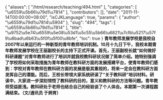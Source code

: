 {
    "aliases": [
        "/html/research/teaching/494.html"
    ],
    "categories": [
        "\u6559\u5b66\u79d1\u7814"
    ],
    "contributors": [],
    "date": "2011-11-14T00:00:00+08:00",
    "isCJKLanguage": true,
    "params": {
        "author": "\u6559\u79d1\u7814\u5904"
    },
    "slug": "494",
    "tags": [
        "\u6559\u5b66\u79d1\u7814"
    ],
    "title": "\u9752\u5e74\u6559\u5e08\u53d1\u5c55\u5b66\u6821\u7cfb\u5217\u57f9\u8bad\u6b63\u5f0f\u5f00\u8bfe",
    "toc": true
}
**青年教师发展学校是我校自2007年以来运行的一种新型的青年教师培训机制。10月十九日下午，我校本期青年教师发展学校在王丽副校长的主持下正式开课。首先，王丽副校长就“如何做好科研课题”对青年教师进行了培训并就我校教科研状况做了简单介绍。她特别强调了学校将如何采取措施为青年教师在教科研方面的发展搭建平台，使青年教师们感到：学校对青年教师在教科研方面的发展是极其重视的，将来一定会在教科研方面发挥自己的潜能。而后，王校长带领大家系统研读了“关于教科研”培训材料。研读中，大家进一步深刻领悟了教科研的目的，意义和教科研的方法等问题。青年教师受益匪浅。教科研处于老师也结合自己的经验谈了个人体会。本期第一次课程圆满结束。（文/通讯员 于炳育）**

